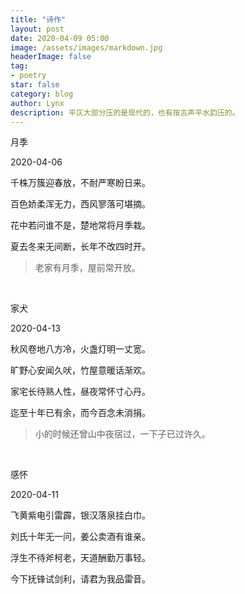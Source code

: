 ```yaml
---
title: "诗作"
layout: post
date: 2020-04-09 05:00
image: /assets/images/markdown.jpg
headerImage: false
tag:
- poetry
star: false
category: blog
author: Lynx
description: 平仄大部分压的是现代的，也有按古声平水韵压的。
---
```




月季

2020-04-06

千株万簇迎春放，不耐严寒盼日来。

百色娇柔浑无力，西风寥落可堪摘。

花中若问谁不是，楚地常将月季栽。

夏去冬来无间断，长年不改四时开。

> 老家有月季，屋前常开放。

<br>

家犬

2020-04-13

秋风卷地八方冷，火盏灯明一丈宽。

旷野心安闻久吠，竹屋意暖话渐欢。

家宅长待熟人性，昼夜常怀寸心丹。

迄至十年已有余，而今百念未消捐。

> 小的时候还曾山中夜宿过，一下子已过许久。

<br>

感怀

2020-04-11

飞黄紫电引雷霹，银汉落泉挂白巾。

刘氏十年无一问，姜公卖酒有谁亲。

浮生不待斧柯老，天道酬勤万事轻。

今下抚锋试剑利，请君为我品雷音。

<br>